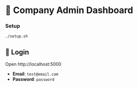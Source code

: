 # 🏢 Company Admin Dashboard
### Setup

```bash
./setup.sh
```

## 🔐 Login

Open http://localhost:5000

- **Email**: `test@email.com`
- **Password**: `password`